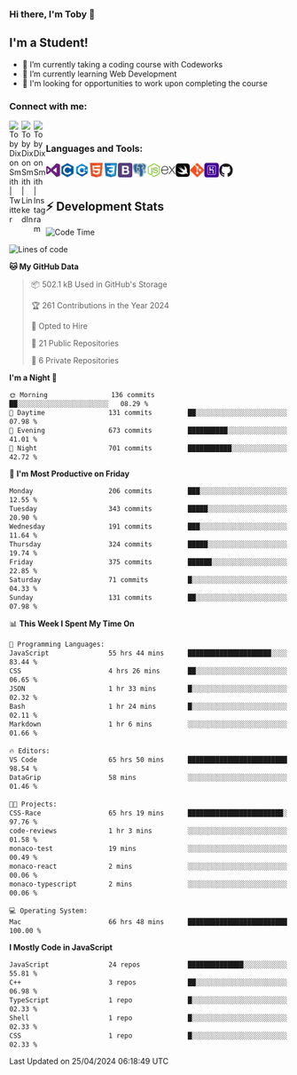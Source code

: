 ### Hi there, I'm Toby 👋

## I'm a Student!
- 🔭 I’m currently taking a coding course with Codeworks
- 🌱 I’m currently learning Web Development
- 💬 I'm looking for opportunities to work upon completing the course

### Connect with me:

[<img align="left" alt="Toby Dixon Smith | Twitter" width="22px" src="https://cdn.jsdelivr.net/npm/simple-icons@v3/icons/twitter.svg" />][twitter]
[<img align="left" alt="Toby Dixon Smith | LinkedIn" width="22px" src="https://cdn.jsdelivr.net/npm/simple-icons@v3/icons/linkedin.svg" />][linkedin]
[<img align="left" alt="Toby Dixon Smith | Instagram" width="22px" src="https://cdn.jsdelivr.net/npm/simple-icons@v3/icons/instagram.svg" />][instagram]

[twitter]: https://twitter.com/TobyDixonSmith1
[instagram]: https://www.instagram.com/toby_ds1/
[linkedin]: https://www.linkedin.com/in/toby-dixon-smith-4734331a3/

<br />

### Languages and Tools:

<img align="left" alt="Visual Studio Code" title="Visual Studio Code" width="26px" src="logos/visualstudio.png" />
<img align="left" alt="C" title="C" width="26px" src="logos/c.png" />
<img align="left" alt="C++" title="C++" width="26px" src="logos/c-plus.png" />
<img align="left" alt="HTML5" title="HTML 5" width="26px" src="logos/html.png" />
<img align="left" alt="CSS3" title="CSS 3" width="26px" src="logos/css3.png" />
<img align="left" alt="BootStrap" title="BootStrap" width="26px" src="logos/bootstrap.png" />
<img align="left" alt="PostgresSQL" title="PostgresSPQ" width="26px" src="logos/postgresql.png" />
<img align="left" alt="Node JS" title="Node JS" width="26px" src="logos/node-js.png" />
<img align="left" alt="Express" title="Express" width="26px" src="logos/express.png" />
<img align="left" alt="Swift" title="Swift" width="26px" src="logos/swift.png" />
<img align="left" alt="Git" title="Git" width="26px" src="logos/git.png" />
<img align="left" alt="Heroku" title="Heroku" width="26px" src="logos/heroku.png" />
<img align="left" alt="GitHub" title="GitHub" width="26px" src="logos/github.png" />
<br />
<br />

## :zap: Development Stats

<!--START_SECTION:waka-->
![Code Time](http://img.shields.io/badge/Code%20Time-486%20hrs%2029%20mins-blue)

![Lines of code](https://img.shields.io/badge/From%20Hello%20World%20I%27ve%20Written-1.6%20million%20lines%20of%20code-blue)

**🐱 My GitHub Data** 

> 📦 502.1 kB Used in GitHub's Storage 
 > 
> 🏆 261 Contributions in the Year 2024
 > 
> 💼 Opted to Hire
 > 
> 📜 21 Public Repositories 
 > 
> 🔑 6 Private Repositories 
 > 
**I'm a Night 🦉** 

```text
🌞 Morning                136 commits         ██░░░░░░░░░░░░░░░░░░░░░░░   08.29 % 
🌆 Daytime                131 commits         ██░░░░░░░░░░░░░░░░░░░░░░░   07.98 % 
🌃 Evening                673 commits         ██████████░░░░░░░░░░░░░░░   41.01 % 
🌙 Night                  701 commits         ███████████░░░░░░░░░░░░░░   42.72 % 
```
📅 **I'm Most Productive on Friday** 

```text
Monday                   206 commits         ███░░░░░░░░░░░░░░░░░░░░░░   12.55 % 
Tuesday                  343 commits         █████░░░░░░░░░░░░░░░░░░░░   20.90 % 
Wednesday                191 commits         ███░░░░░░░░░░░░░░░░░░░░░░   11.64 % 
Thursday                 324 commits         █████░░░░░░░░░░░░░░░░░░░░   19.74 % 
Friday                   375 commits         ██████░░░░░░░░░░░░░░░░░░░   22.85 % 
Saturday                 71 commits          █░░░░░░░░░░░░░░░░░░░░░░░░   04.33 % 
Sunday                   131 commits         ██░░░░░░░░░░░░░░░░░░░░░░░   07.98 % 
```


📊 **This Week I Spent My Time On** 

```text
💬 Programming Languages: 
JavaScript               55 hrs 44 mins      █████████████████████░░░░   83.44 % 
CSS                      4 hrs 26 mins       ██░░░░░░░░░░░░░░░░░░░░░░░   06.65 % 
JSON                     1 hr 33 mins        █░░░░░░░░░░░░░░░░░░░░░░░░   02.32 % 
Bash                     1 hr 24 mins        █░░░░░░░░░░░░░░░░░░░░░░░░   02.11 % 
Markdown                 1 hr 6 mins         ░░░░░░░░░░░░░░░░░░░░░░░░░   01.66 % 

🔥 Editors: 
VS Code                  65 hrs 50 mins      █████████████████████████   98.54 % 
DataGrip                 58 mins             ░░░░░░░░░░░░░░░░░░░░░░░░░   01.46 % 

🐱‍💻 Projects: 
CSS-Race                 65 hrs 19 mins      ████████████████████████░   97.76 % 
code-reviews             1 hr 3 mins         ░░░░░░░░░░░░░░░░░░░░░░░░░   01.58 % 
monaco-test              19 mins             ░░░░░░░░░░░░░░░░░░░░░░░░░   00.49 % 
monaco-react             2 mins              ░░░░░░░░░░░░░░░░░░░░░░░░░   00.06 % 
monaco-typescript        2 mins              ░░░░░░░░░░░░░░░░░░░░░░░░░   00.06 % 

💻 Operating System: 
Mac                      66 hrs 48 mins      █████████████████████████   100.00 % 
```

**I Mostly Code in JavaScript** 

```text
JavaScript               24 repos            ██████████████░░░░░░░░░░░   55.81 % 
C++                      3 repos             ██░░░░░░░░░░░░░░░░░░░░░░░   06.98 % 
TypeScript               1 repo              █░░░░░░░░░░░░░░░░░░░░░░░░   02.33 % 
Shell                    1 repo              █░░░░░░░░░░░░░░░░░░░░░░░░   02.33 % 
CSS                      1 repo              █░░░░░░░░░░░░░░░░░░░░░░░░   02.33 % 
```




 Last Updated on 25/04/2024 06:18:49 UTC
<!--END_SECTION:waka-->
